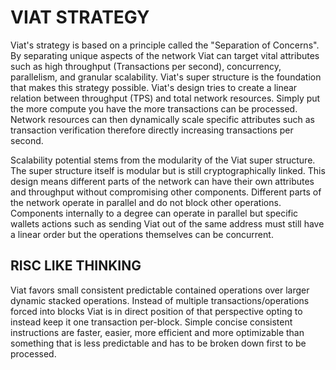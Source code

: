 # VIAT STRATEGY

Viat's strategy is based on a principle called the "Separation of Concerns". By separating unique aspects of the network Viat can target vital attributes such as high throughput (Transactions per second), concurrency, parallelism, and granular scalability. Viat's super structure is the foundation that makes this strategy possible.
Viat's design tries to create a linear relation between throughput (TPS) and total network resources. Simply put the more compute you have the more transactions can be processed. Network resources can then dynamically scale specific attributes such as transaction verification therefore directly increasing transactions per second.

Scalability potential stems from the modularity of the Viat super structure. The super structure itself is modular but is still cryptographically linked. This design means different parts of the network can have their own attributes and throughput without compromising other components. Different parts of the network operate in parallel and do not block other operations. Components internally to a degree can operate in parallel but specific wallets actions such as sending Viat out of the same address must still have a linear order but the operations themselves can be concurrent.

## RISC LIKE THINKING

Viat favors small consistent predictable contained operations over larger dynamic stacked operations. Instead of multiple transactions/operations forced into blocks Viat is in direct position of that perspective opting to instead keep it one transaction per-block. Simple concise consistent instructions are faster, easier, more efficient and more optimizable than something that is less predictable and has to be broken down first to be processed.
